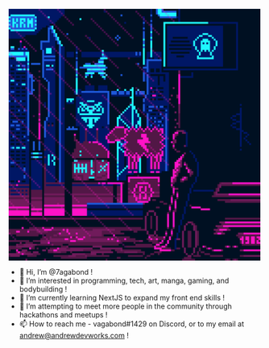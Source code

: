 <p align="center">
  <img src="./zbpfhnl6piw91.gif" width="500" align="center" />
</p>

- 👋 Hi, I’m @7agabond !
- 👀 I’m interested in programming, tech, art, manga, gaming, and bodybuilding !
- 🌱 I’m currently learning NextJS to expand my front end skills !
- 💞️ I’m attempting to meet more people in the community through hackathons and meetups !
- 📫 How to reach me - vagabond#1429 on Discord, or to my email at andrew@andrewdevworks.com !

<!---
7agabond/7agabond is a ✨ special ✨ repository because its `README.md` (this file) appears on your GitHub profile.
You can click the Preview link to take a look at your changes.
--->
